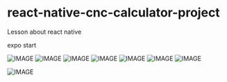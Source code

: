 # react-native-cnc-calculator-project

Lesson about react native

expo start

![IMAGE](https://i.ibb.co/YyrKTGq/Screenshot-20230814-082614-Expo-Go.jpg)
![IMAGE](https://i.ibb.co/W6MVF4N/Screenshot-20230814-082617-Expo-Go.jpg)
![IMAGE](https://i.ibb.co/px5gQwN/Screenshot-20230814-082621-Expo-Go.jpg)
![IMAGE](https://i.ibb.co/pfP4fc1/Screenshot-20230814-082624-Expo-Go.jpg)
![IMAGE](https://i.ibb.co/MS8X1wY/Screenshot-20230814-082628-Expo-Go.jpg)
![IMAGE](https://i.ibb.co/v1Lf6rP/Screenshot-20230814-082631-Expo-Go.jpg)
![IMAGE](https://i.ibb.co/QJ6wqV9/Screenshot-20230814-082637-Expo-Go.jpg)

![IMAGE](https://i.ibb.co/F4BHLYH/Screenshot-20230814-082641-Expo-Go.jpg)
